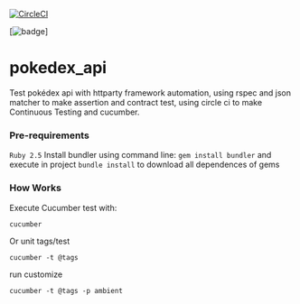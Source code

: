 
[![CircleCI](https://circleci.com/gh/tassioplima/pokedex_api.svg?style=svg)](https://circleci.com/gh/tassioplima/pokedex_api)

[![badge](https://github.com/tassioplima/pokedex_api/actions)]

# pokedex_api
Test pokédex api with httparty framework automation, using rspec and json matcher to make assertion and contract test, using circle ci to make Continuous Testing and cucumber.

### Pre-requirements

```Ruby 2.5```
Install bundler using command line:
```gem install bundler```
and execute in project ```bundle install``` to download all dependences of gems

### How Works

Execute Cucumber test with:

```cucumber```

Or unit tags/test 

```cucumber -t @tags```

run customize

```cucumber -t @tags -p ambient```
